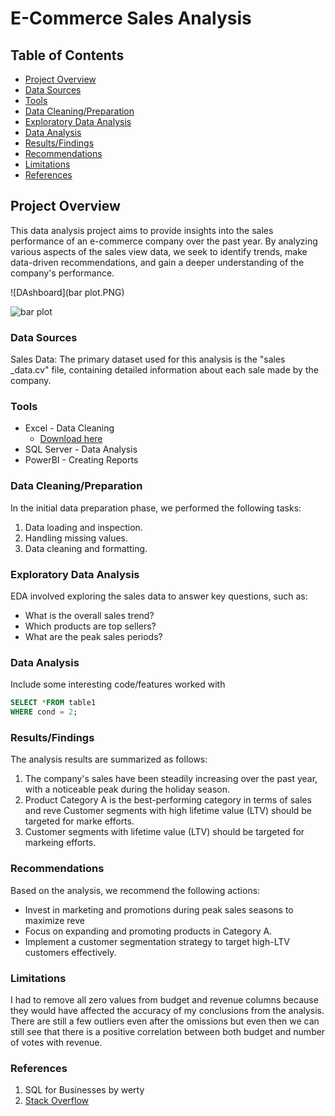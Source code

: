 # E-Commerce Sales Analysis

## Table of Contents

- [Project Overview](#project-overview)
- [Data Sources](#data-sources)
- [Tools](#tools)
- [Data Cleaning/Preparation](#data-cleaning-preparation)
- [Exploratory Data Analysis](#exploratory-data-analysis)
- [Data Analysis](#data-analysis)
- [Results/Findings](#results-findings)
- [Recommendations](#recommendations)
- [Limitations](#limitations)
- [References](#references)

## Project Overview

This data analysis project aims to provide insights into the sales performance of an e-commerce company over the past year. By analyzing various aspects of the sales view data, we seek to identify trends, make data-driven recommendations, and gain a deeper understanding of the company's performance.

![DAshboard](bar plot.PNG)

![bar plot](https://github.com/Tolutim/Documenting_Analysis/assets/104212227/643f3fb4-c8bd-4525-91e0-8ed7aabf26c8)


### Data Sources

Sales Data: The primary dataset used for this analysis is the "sales _data.cv" file, containing detailed information about each sale made by the company.

### Tools

- Excel - Data Cleaning 
  - [Download here](https://microsoft.com)
- SQL Server - Data Analysis
- PowerBI - Creating Reports


### Data Cleaning/Preparation

In the initial data preparation phase, we performed the following tasks:
1. Data loading and inspection.
2. Handling missing values.
3. Data cleaning and formatting.

### Exploratory Data Analysis

EDA involved exploring the sales data to answer key questions, such as:

- What is the overall sales trend?
- Which products are top sellers?
- What are the peak sales periods?

### Data Analysis

Include some interesting code/features worked with

```sql
SELECT *FROM table1
WHERE cond = 2;
```

### Results/Findings

The analysis results are summarized as follows:
1. The company's sales have been steadily increasing over the past year, with a noticeable peak during the holiday season.
2. Product Category A is the best-performing category in terms of sales and reve Customer segments with high lifetime value (LTV) should be targeted for marke efforts.
3. Customer segments with lifetime value (LTV) should be targeted for markeing efforts.

### Recommendations

Based on the analysis, we recommend the following actions:
- Invest in marketing and promotions during peak sales seasons to maximize reve
- Focus on expanding and promoting products in Category A.
- Implement a customer segmentation strategy to target high-LTV customers effectively.

### Limitations

I had to remove all zero values from budget and revenue columns because they would have affected the accuracy of my conclusions from the analysis. There are still a few outliers even after the omissions but even then we can still see that there is a positive correlation between both budget and number of votes with revenue.

### References

1. SQL for Businesses by werty
2. [Stack Overflow](https://stack.com)



